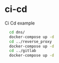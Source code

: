 # ci-cd
Ci Cd example

```bash
  cd dns/
  docker-compose up -d
  cd ../reverse_proxy
  docker-compose up -d
  cd ../gitlab
  docker-compose up -d
```  
